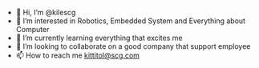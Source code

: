 - 👋 Hi, I’m @kilescg
- 👀 I’m interested in Robotics, Embedded System and Everything about Computer 
- 🌱 I’m currently learning everything that excites me 
- 💞️ I’m looking to collaborate on a good company that support employee
- 📫 How to reach me kittitol@scg.com

<!---
kilescg/kilescg is a ✨ special ✨ repository because its `README.md` (this file) appears on your GitHub profile.
You can click the Preview link to take a look at your changes.
--->

